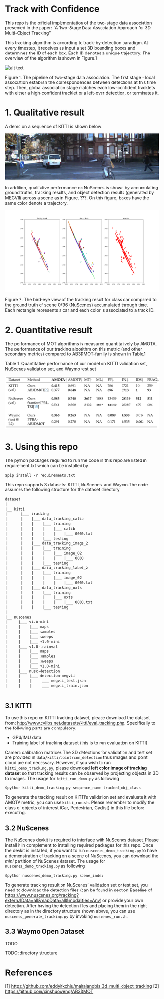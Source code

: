 [//]: # (Image References)
[algo-pipeline]: ./images/two-stage-data-assocpipeline.png]
[demo-kitti]: ./images/ezgif.com-gif-maker.gif
[quali-nuscenes-car]: ./images/fixed_nusc_qualitative_scene_5_CAR.png
[quan-perf]: ./images/mot-quan-perf.png

# Track with Confidence
This repo is the official implementation of the two-stage data association presented in the paper: “A Two-Stage Data Association Approach for 3D Multi-Object
Tracking”

This tracking algorithm is according to track-by-detection paradigm. At every timestep, it receives as input a set 3D bounding boxes and determines the ID of each box. Each ID denotes a unique trajectory. The overview of the algorithm is shown in Figure.1

![alt text][algo-pipeline]

Figure 1. The pipeline of two-stage data association. The first stage - local association establish the correspondences between detections at this time step. 
Then, global association stage matches each low-confident tracklets with either a high-confident tracklet or a left-over detection, or terminates it.

# 1. Qualitative result
A demo on a sequence of KITTI is shown below:

![alt text][demo-kitti]

In addition, qualitative performance on NuScenes is shown by accumulating ground truths, tracking results, and object detection results (generated by MEGVII) across a scene as in Figure. ???. On this figure, boxes have the same color denote a trajectory.

![alt text][quali-nuscenes-car]

Figure 2. The bird-eye view of the tracking result for class car compared to the ground truth of scene 0796 (NuScenes) accumulated through time. Each rectangle represents a car and each color is associated to a track ID.

# 2. Quantitative result
The performance of MOT algorithms is measured quantitatively by AMOTA. The performance of our tracking algorithm on this metric (and other secondary metrics) compared to AB3DMOT-family is shown in Table.1

Table 1. Quantitative performance of our model on KITTI validation set, NuScenes validation set, and Waymo test set

![alt text][quan-perf]

# 3. Using this repo
The python packages required to run the code in this repo are listed in requirement.txt which can be installed by 

```
$pip install -r requirements.txt
```

This repo supports 3 datasets: KITTI, NuScenes, and Waymo.The code assumes the following structure for the dataset directory

```
dataset
|
|__ kitti
|      |___ tracking
|      |    |___ data_tracking_calib
|      |    |    |___ training
|      |    |    |    |___ calib
|      |    |    |    |    |___ 0000.txt
|      |    |    |___ testing
|      |    |___ data_tracking_image_2
|      |    |    |___ training
|      |    |    |    |___ image_02
|      |    |    |    |    |___ 0000
|      |    |    |___ testing
|      |    |___ data_tracking_label_2
|      |    |    |___ training
|      |    |    |    |___ image_02
|      |    |    |    |    |___ 0000.txt
|      |    |___ data_tracking_oxts
|      |    |    |___ training
|      |    |    |    |___ oxts
|      |    |    |    |    |___ 0000.txt
|      |    |    |___ testing
|
|__ nuscenes
|     |___ v1.0-mini
|     |    |___ maps
|     |    |___ samples
|     |    |___ sweeps
|     |    |___ v1.0-mini
|     |___ v1.0-trainval
|     |    |___ maps
|     |    |___ samples
|     |    |___ sweeps
|     |    |___ v1.0-mini
|     |___ nusc-detection
|     |    |___ detection-megvii
|     |    |    |___ megvii_test.json
|     |    |    |___ megvii_train.json
	
```

## 3.1 KITTI
To use this repo on KITTI tracking dataset, please download the dataset from: http://www.cvlibs.net/datasets/kitti/eval_tracking.php. Specifically to the following parts are compulsory:

*	GPU/IMU data
*   Training label of tracking dataset (this is to run evaluation on KITTI)

Camera calibration matrices
The 3D detections for validation and test set are provided in `data/kitti/pointrcnn_detection` thus images and point cloud are not necessary. However, if you wish to run `kitti_demo_tracking.py`, please download **left color image of tracking dataset** so that tracking results can be observed by projecting objects in 3D to images. The usage for `kitti_run_demo.py` as following
```
$python kitti_demo_tracking.py sequence_name tracked_obj_class
```
To generate the tracking result on KITTI’s validation set and evaluate it with AMOTA metric, you can use `kitti_run.sh`. Please remember to modify the class of objects of interest (Car, Pedestrian, Cyclist) in this file before executing.

## 3.2 NuScenes
The NuScenes devkit is required to interface with NuScenes dataset. Please install it in complement to installing required packages for this repo. 
Once the devkit is installed, if you want to run `nuscenes_demo_tracking.py` to have a demonstration of tracking on a scene of NuScenes, you can download the *mini* partition of NuScenes dataset. The usage for `nuscenes_demo_tracking.py` as following
```
$python nuscenes_demo_tracking.py scene_index
```
To generate tracking result on NuScenes’ validation set or test set, you need to download the detection files (can be found in section Baseline of https://www.nuscenes.org/tracking?externalData=all&mapData=all&modalities=Any) or provide your own detection. After having the detection files and placing them in the right directory as in the directory structure shown above, you can use `nuscenes_generate_tracking.py` by invoking
`nuscenes_run.sh`.

## 3.3 Waymo Open Dataset
TODO.

TODO: directory structure 

# References
[1] https://github.com/eddyhkchiu/mahalanobis_3d_multi_object_tracking 
[2] https://github.com/xinshuoweng/AB3DMOT
